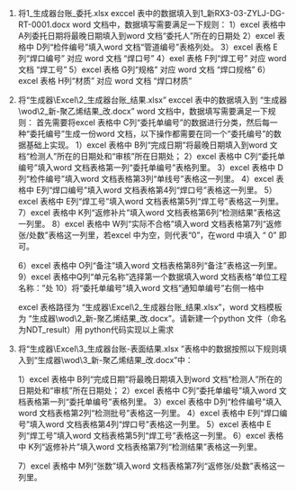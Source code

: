 1. 将1_生成器台账_委托.xlsx exccel 表中的数据填入到1_新RX3-03-ZYLJ-DG-RT-0001.docx word 文档中，数据填写需要满足一下规则：
   1）excel 表格中 A列委托日期将最晚日期填入到word 文档“委托人”所在的日期处
   2）excel 表格中 D列“检件编号”填入word 文档“管道编号”表格列处。
   3）excel 表格 E列“焊口编号” 对应 word 文档 “焊口号”
   4）exel 表格  F列“焊工号”  对应 word 文档 “焊工号”
   5）excel 表格 G列“规格” 对应 word 文档 “焊口规格”
   6）excel 表格 H列“材质” 对应 word 文档 “焊口材质”


2. 将“生成器\Excel\2_生成器台账_结果.xlsx”  exccel 表中的数据填入到 “生成器\wod\2_新-聚乙烯结果_改.docx” word 文档中，数据填写需要满足一下规则：
   首先需要将excel 表格中 C列“委托单编号”的数据进行分类，然后每一种“委托编号”生成一份word 文档，以下操作都需要在同一个“委托编号”的数据基础上实现。
   1）excel 表格中 B列“完成日期”将最晚日期填入到word 文档“检测人”所在的日期处和“审核”所在日期处；
   2）excel 表格中 C列“委托单编号”填入word 文档表格第一列“委托单编号”表格列里。
   3）excel 表格中 D列“检件编号”填入word 文档表格第3列“单线号”表格这一列里。
   4）excel 表格中 E列“焊口编号”填入word 文档表格第4列“焊口号”表格这一列里。
   5）excel 表格中 E列“焊工号”填入word 文档表格第5列“焊工号”表格这一列里。
   7）excel 表格中 K列“返修补片”填入word 文档表格第6列“检测结果”表格这一列里。
   8）excel 表格中 W列“实际不合格”填入word 文档表格第7列“返修张/处数”表格这一列里，若excel 中为空，则代表“0”，在word 中填入 “ 0” 即可。

   6）excel 表格中 O列“备注”填入word 文档表格第8列“备注”表格这一列里。
   9）excel 表格中Q列“单元名称”选择第一个数据填入word 文档表格“单位工程名称：”处
   10）将“委托单编号”填入word 文档“通知单编号”右侧一格中

   excel 表格路径为 “生成器\Excel\2_生成器台账_结果.xlsx”，word 文档模板为 “生成器\wod\2_新-聚乙烯结果_改.docx”。请新建一个python 文件（命名为NDT_result）用 python代码实现以上需求


3. 将“生成器\Excel\3_生成器台账-表面结果.xlsx ”表格中的数据按照以下规则填入到“生成器\wod\3_新-聚乙烯结果_改.docx”中：
   
   1）excel 表格中 B列“完成日期”将最晚日期填入到word 文档“检测人”所在的日期处和“审核”所在日期处；
   2）excel 表格中 C列“委托单编号”填入word 文档表格第一列“委托单编号”表格列里。
   3）excel 表格中 D列“检件编号”填入word 文档表格第2列“检测批号”表格这一列里。
   4）excel 表格中 E列“焊口编号”填入word 文档表格第4列“焊口号”表格这一列里。
   5）excel 表格中 E列“焊工号”填入word 文档表格第5列“焊工号”表格这一列里。
   6）excel 表格中 K列“返修补片”填入word 文档表格第7列“检测结果”表格这一列里。

   7）excel 表格中 M列“张数”填入word 文档表格第7列“返修张/处数”表格这一列里。
 